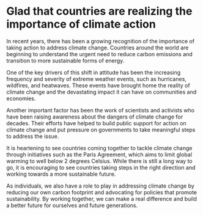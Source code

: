 # Glad that countries are realizing the importance of climate action

In recent years, there has been a growing recognition of the importance of taking action to address climate change. Countries around the world are beginning to understand the urgent need to reduce carbon emissions and transition to more sustainable forms of energy.

One of the key drivers of this shift in attitude has been the increasing frequency and severity of extreme weather events, such as hurricanes, wildfires, and heatwaves. These events have brought home the reality of climate change and the devastating impact it can have on communities and economies.

Another important factor has been the work of scientists and activists who have been raising awareness about the dangers of climate change for decades. Their efforts have helped to build public support for action on climate change and put pressure on governments to take meaningful steps to address the issue.

It is heartening to see countries coming together to tackle climate change through initiatives such as the Paris Agreement, which aims to limit global warming to well below 2 degrees Celsius. While there is still a long way to go, it is encouraging to see countries taking steps in the right direction and working towards a more sustainable future.

As individuals, we also have a role to play in addressing climate change by reducing our own carbon footprint and advocating for policies that promote sustainability. By working together, we can make a real difference and build a better future for ourselves and future generations.